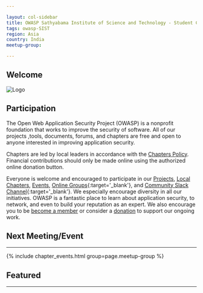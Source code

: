 ```yaml
---

layout: col-sidebar
title: OWASP Sathyabama Institute of Science and Technology - Student Chapter
tags: owasp-SIST
region: Asia
country: India
meetup-group: 

---
```


## Welcome
![Logo](https://encrypted-tbn0.gstatic.com/images?q=tbn:ANd9GcStGO7MOdPFULY2V2IVuj-rIQmfNkAjwJ5ioA&usqp=CAU)

## Participation
The Open Web Application Security Project (OWASP) is a nonprofit foundation that works to improve the security of software. All of our projects ,tools, documents, forums, and chapters are free and open to anyone interested in improving application security. 

Chapters are led by local leaders in accordance with the [Chapters Policy](/www-policy/operational/chapters). Financial contributions should only be made online using the authorized online donation button. 

Everyone is welcome and encouraged to participate in our [Projects](/projects/), [Local Chapters](/chapters/), [Events](/events/), [Online Groups](https://groups.google.com/a/owasp.com/){:target='_blank'}, and [Community Slack Channel](https://owasp.slack.com/){:target='_blank'}. We especially encourage diversity in all our initiatives. OWASP is a fantastic place to learn about application security, to network, and even to build your reputation as an expert. We also encourage you to be [become a member](/membership/) or consider a [donation](/donate/) to support our ongoing work.

## Next Meeting/Event
---------------------
{% include chapter_events.html group=page.meetup-group %}

## Featured
---------------------
